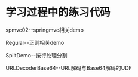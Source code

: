 学习过程中的练习代码
====
spmvc02--springmvc相关demo

Regular--正则相关demo

SplitDemo--按行处理分割

URLDecoderBase64--URL解码与Base64解码的UDF
